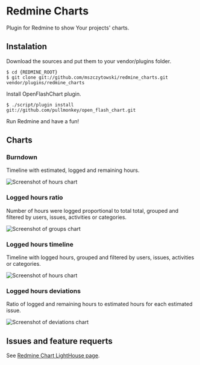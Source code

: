 Redmine Charts
==============

Plugin for Redmine to show Your projects' charts.

## Instalation

Download the sources and put them to your vendor/plugins folder.

    $ cd {REDMINE_ROOT}
    $ git clone git://github.com/mszczytowski/redmine_charts.git vendor/plugins/redmine_charts

Install OpenFlashChart plugin. 

    $ ./script/plugin install git://github.com/pullmonkey/open_flash_chart.git

Run Redmine and have a fun!

## Charts

### Burndown

Timeline with estimated, logged and remaining hours.

![Screenshot of hours chart](http://farm4.static.flickr.com/3487/3219872709_03a137e740_o.jpg)

### Logged hours ratio

Number of hours were logged proportional to total total, grouped and filtered by users, issues, activities or categories.

![Screenshot of groups chart](http://farm4.static.flickr.com/3313/3220723922_64540005a0_o.jpg)

### Logged hours timeline

Timeline with logged hours, grouped and filtered by users, issues, activities or categories.

![Screenshot of hours chart](http://farm4.static.flickr.com/3112/3220723804_2b274e7e2f_o.jpg)

### Logged hours deviations

Ratio of logged and remaining hours to estimated hours for each estimated issue.

![Screenshot of deviations chart](http://farm4.static.flickr.com/3441/3219872389_4f1d105c1d_o.jpg)

## Issues and feature requerts

See [Redmine Chart LightHouse page](http://mszczytowski.lighthouseapp.com/projects/20445-redmine-chart/overview).
